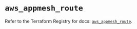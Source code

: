 # `aws_appmesh_route`

Refer to the Terraform Registry for docs: [`aws_appmesh_route`](https://registry.terraform.io/providers/hashicorp/aws/6.4.0/docs/resources/appmesh_route).
